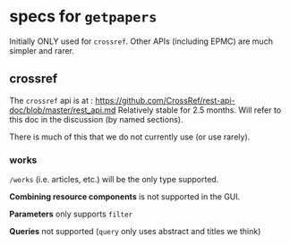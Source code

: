 # specs for `getpapers`

Initially ONLY used for `crossref`. Other APIs (including EPMC) are much simpler and rarer.

## crossref

The `crossref` api is at :
https://github.com/CrossRef/rest-api-doc/blob/master/rest_api.md
Relatively stable for 2.5 months. Will refer to this doc in the discussion (by named sections).

There is much of this that we do not currently use (or use rarely). 

### works
`/works` (i.e. articles, etc.) will be the only type supported.

**Combining resource components** is not supported in the GUI.

**Parameters** only supports `filter` 

**Queries** not supported (`query` only uses abstract and titles we think)




